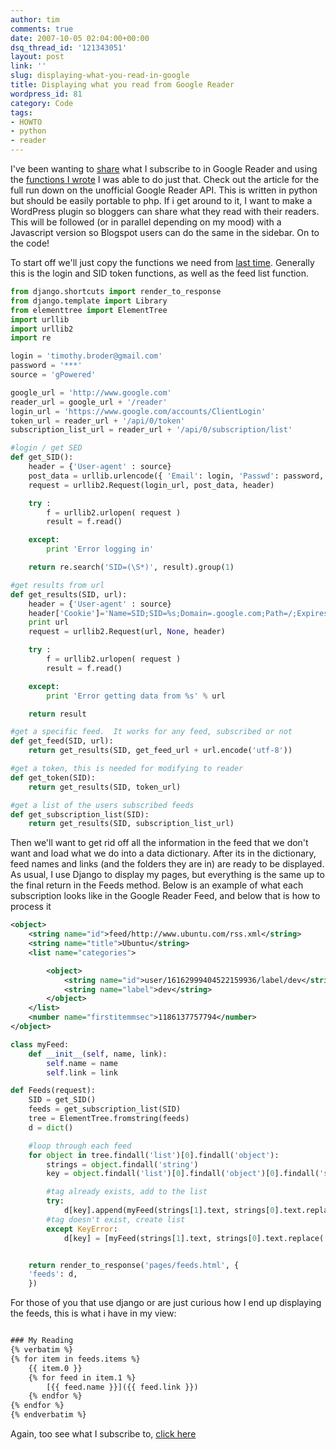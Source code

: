 ```yaml
---
author: tim
comments: true
date: 2007-10-05 02:04:00+00:00
dsq_thread_id: '121343051'
layout: post
link: ''
slug: displaying-what-you-read-in-google
title: Displaying what you read from Google Reader
wordpress_id: 81
category: Code
tags:
- HOWTO
- python
- reader
---
```


I've been wanting to [share](http://www.gpowered.net/g/feeds/) what I
subscribe to in Google Reader and using the [functions I
wrote](http://gpowered.blogspot.com/2007/08/google-reader-api-functions.html)
I was able to do just that. Check out the article for the full run down on the
unofficial Google Reader API. This is written in python but should be easily
portable to php. If i get around to it, I want to make a WordPress plugin so
bloggers can share what they read with their readers. This will be followed
(or in parallel depending on my mood) with a Javascript version so Blogspot
users can do the same in the sidebar. On to the code!  
  
To start off we'll just copy the functions we need from [last
time](http://gpowered.blogspot.com/2007/08/google-reader-api-functions.html).
Generally this is the login and SID token functions, as well as the feed list
function.  

```python
from django.shortcuts import render_to_response
from django.template import Library
from elementtree import ElementTree
import urllib
import urllib2
import re

login = 'timothy.broder@gmail.com'
password = '***'
source = 'gPowered'

google_url = 'http://www.google.com'
reader_url = google_url + '/reader'
login_url = 'https://www.google.com/accounts/ClientLogin'
token_url = reader_url + '/api/0/token'
subscription_list_url = reader_url + '/api/0/subscription/list'

#login / get SED
def get_SID():
    header = {'User-agent' : source}
    post_data = urllib.urlencode({ 'Email': login, 'Passwd': password, 'service': 'reader', 'source': source, 'continue': google_url, })
    request = urllib2.Request(login_url, post_data, header)

    try :
        f = urllib2.urlopen( request )
        result = f.read()

    except:
        print 'Error logging in'

    return re.search('SID=(\S*)', result).group(1)

#get results from url
def get_results(SID, url):
    header = {'User-agent' : source}
    header['Cookie']='Name=SID;SID=%s;Domain=.google.com;Path=/;Expires=160000000000' % SID
    print url
    request = urllib2.Request(url, None, header)

    try :
        f = urllib2.urlopen( request )
        result = f.read()

    except:
        print 'Error getting data from %s' % url

    return result

#get a specific feed.  It works for any feed, subscribed or not
def get_feed(SID, url):
    return get_results(SID, get_feed_url + url.encode('utf-8'))

#get a token, this is needed for modifying to reader
def get_token(SID):
    return get_results(SID, token_url)

#get a list of the users subscribed feeds
def get_subscription_list(SID):
    return get_results(SID, subscription_list_url)
```

Then we'll want to get rid off all the information in the feed that we don't
want and load what we do into a data dictionary. After its in the dictionary,
feed names and links (and the folders they are in) are ready to be displayed.
As usual, I use Django to display my pages, but everything is the same up to
the final return in the Feeds method. Below is an example of what each
subscription looks like in the Google Reader Feed, and below that is how to
process it  

```XML
<object>
    <string name="id">feed/http://www.ubuntu.com/rss.xml</string>
    <string name="title">Ubuntu</string>
    <list name="categories">

        <object>
            <string name="id">user/16162999404522159936/label/dev</string>
            <string name="label">dev</string>
        </object>
    </list>
    <number name="firstitemmsec">1186137757794</number>
</object>
```

```python
class myFeed:
    def __init__(self, name, link):
        self.name = name
        self.link = link

def Feeds(request):
    SID = get_SID()
    feeds = get_subscription_list(SID)
    tree = ElementTree.fromstring(feeds)
    d = dict()

    #loop through each feed
    for object in tree.findall('list')[0].findall('object'):
        strings = object.findall('string')
        key = object.findall('list')[0].findall('object')[0].findall('string')[1].text

        #tag already exists, add to the list
        try:
            d[key].append(myFeed(strings[1].text, strings[0].text.replace('feed/', '')))
        #tag doesn't exist, create list
        except KeyError:
            d[key] = [myFeed(strings[1].text, strings[0].text.replace('feed/', ''))]


    return render_to_response('pages/feeds.html', {
    'feeds': d,
    })
```

For those of you that use django or are just curious how I end up displaying
the feeds, this is what i have in my view:  

```html

### My Reading
{% verbatim %}
{% for item in feeds.items %}
	{{ item.0 }}
	{% for feed in item.1 %}
		[{{ feed.name }}]({{ feed.link }})
	{% endfor %}
{% endfor %}
{% endverbatim %}
``` 
  
Again, too see what I subscribe to, [click
here](http://www.gpowered.net/g/feeds/)

